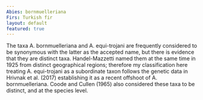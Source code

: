 ```yaml
---
Abies: bornmuelleriana
Firs: Turkish fir
layout: default
featured: true
---
```

The taxa A. bornmuelleriana and A. equi-trojani are frequently considered to be synonymous with the latter as the accepted name, but there is evidence that they are distinct taxa. Handel-Mazzetti named them at the same time in 1925 from distinct geographical regions; therefore my classification here treating A. equi-trojani as a subordinate taxon follows the genetic data in Hrivnak et al. (2017) establishing it as a recent offshoot of A. bornmuelleriana. Coode and Cullen (1965) also considered these taxa to be distinct, and at the species level. 
